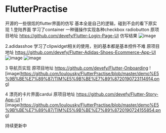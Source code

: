 # FlutterPractise
开源的一些很炫的flutter界面的仿写 基本全是自己的逻辑，碰到不会的看下原实现
1.登陆界面 学习了container 一种骚操作实现各种checkbox radiobutton
原项目地址 https://github.com/devefy/Flutter-Login-Page-UI
仿写结果
![image](https://github.com/loulousky/FlutterPractise/blob/master/demo%E5%9B%BE%E7%89%87/TIM%E5%9B%BE%E7%89%8720190722173304.png)

2.adidasshoe 学习了clipwidget相关的使用，别的基本都是基本控件不难
原项目地址 https://github.com/devefy/Flutter-Adidas-Shoes-Ecommerce-App-UI
![image](https://github.com/loulousky/FlutterPractise/blob/master/demo%E5%9B%BE%E7%89%87/TIM%E5%9B%BE%E7%89%8720190722173707.jpg)
![image](https://github.com/loulousky/FlutterPractise/blob/master/demo%E5%9B%BE%E7%89%87/TIM%E5%9B%BE%E7%89%8720190722173711.jpg)

3 导航页实现 
原项目地址 https://github.com/devefy/Flutter-Onboarding
![image(https://github.com/loulousky/FlutterPractise/blob/master/demo%E5%9B%BE%E7%89%87/TIM%E5%9B%BE%E7%89%8720190723114914.png)

4 漂亮的卡片界面cardui
原项目地址 https://github.com/devefy/Flutter-Story-App-UI
![image(https://github.com/loulousky/FlutterPractise/blob/master/demo%E5%9B%BE%E7%89%87/TIM%E5%9B%BE%E7%89%8720190724155854.png)


持续更新中
